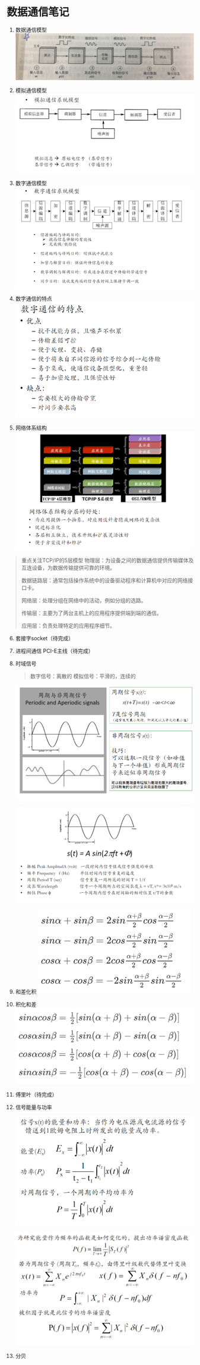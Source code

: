 # 数据通信笔记

1. 数据通信模型
  ![数据通信模型](/image/数据通信模型.png)

  

2. 模拟通信模型
  ![模拟通信模型](/image/模拟通信模型.png)

3. 数字通信模型
  ![数字通信模型](/image/数字通信模型.png)

4. 数字通信的特点
  ![数字通信的特点](/image/数字通信的特点.png)

5. 网络体系结构
  ![网络层次结构](/image/网络层次结构.png)
  >重点关注TCP/IP的5层模型
  > 物理层：为设备之间的数据通信提供传输媒体及互连设备，为数据传输提供可靠的环境。
  >
  > 数据链路层：通常包括操作系统中的设备驱动程序和计算机中对应的网络接口卡。
  >
  > 网络层：处理分组在网络中的活动，例如分组的选路。
  >
  > 传输层：主要为了两台主机上的应用程序提供端到端的通信。
  >
  > 应用层：负责处理特定的应用程序细节。

  

6. 套接字socket（待完成）

    

7. 进程间通信 PCI-E主线（待完成）

    

8. 时域信号
   > 数字信号：离散的
   > 模拟信号：平滑的，连续的

   ![时域信号](/image/时域信号.png)

   ![正弦波](/image/正弦波.png)

9. 和差化积
  ![和差化积](/image/和差化积.png)

  

10. 积化和差
  ![积化和差](/image/积化和差.png)

  

11. 傅里叶（待完成）

      

12. 信号能量与功率

      ![信号能量与功率](/image/信号能量与功率.png)

    ![功率谱密度](/image/功率谱密度.png)

13. 分贝